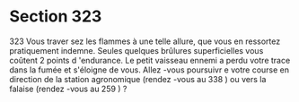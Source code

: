 # Section 323

323
Vous traver sez les flammes à une telle allure, que vous en
ressortez pratiquement indemne. Seules quelques brûlures
superficielles vous coûtent 2 points d 'endurance.  Le petit
vaisseau ennemi a perdu votre trace dans la fumée et s'éloigne de
vous. Allez -vous poursuivr e votre course en direction de la
station agronomique (rendez -vous au 338 ) ou vers la falaise
(rendez -vous au 259 ) ?